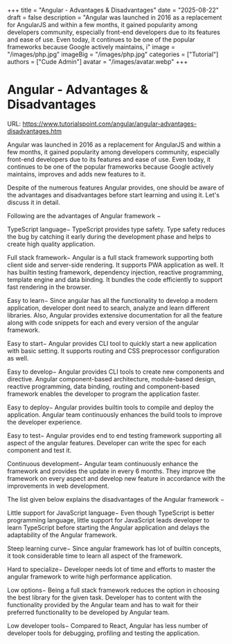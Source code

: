 +++
title = "Angular - Advantages & Disadvantages"
date = "2025-08-22"
draft = false
description = "Angular was launched in 2016 as a replacement for AngularJS and within a few months, it gained popularity among developers community, especially front-end developers due to its features and ease of use. Even today, it continues to be one of the popular frameworks because Google actively maintains, i"
image = "/images/php.jpg"
imageBig = "/images/php.jpg"
categories = ["Tutorial"]
authors = ["Cude Admin"]
avatar = "/images/avatar.webp"
+++

# Angular - Advantages & Disadvantages

URL: https://www.tutorialspoint.com/angular/angular-advantages-disadvantages.htm

Angular was launched in 2016 as a replacement for AngularJS and within a few months, it gained popularity among developers community, especially front-end developers due to its features and ease of use. Even today, it continues to be one of the popular frameworks because Google actively maintains, improves and adds new features to it.

Despite of the numerous features Angular provides, one should be aware of the advantages and disadvantages before start learning and using it. Let's discuss it in detail.

Following are the advantages of Angular framework −

TypeScript language− TypeScript provides type safety. Type safety reduces the bug by catching it early during the development phase and helps to create high quality application.

Full stack framework− Angular is a full stack framework supporting both client side and server-side rendering. It supports PWA application as well. It has builtin testing framework, dependency injection, reactive programming, template engine and data binding. It bundles the code efficiently to support fast rendering in the browser.

Easy to learn− Since angular has all the functionality to develop a modern application, developer dont need to search, analyze and learn different libraries. Also, Angular provides extensive documentation for all the feature along with code snippets for each and every version of the angular framework.

Easy to start− Angular provides CLI tool to quickly start a new application with basic setting. It supports routing and CSS preprocessor configuration as well.

Easy to develop− Angular provides CLI tools to create new components and directive. Angular component-based architecture, module-based design, reactive programming, data binding, routing and component-based framework enables the developer to program the application faster.

Easy to deploy− Angular provides builtin tools to compile and deploy the application. Angular team continuously enhances the build tools to improve the developer experience.

Easy to test− Angular provides end to end testing framework supporting all aspect of the angular features. Developer can write the spec for each component and test it.

Continuous development− Angular team continuously enhance the framework and provides the update in every 6 months. They improve the framework on every aspect and develop new feature in accordance with the improvements in web development.

The list given below explains the disadvantages of the Angular framework −

Little support for JavaScript language− Even though TypeScript is better programming language, little support for JavaScript leads developer to learn TypeScript before starting the Angular application and delays the adaptability of the Angular framework.

Steep learning curve− Since angular framework has lot of builtin concepts, it took considerable time to learn all aspect of the framework.

Hard to specialize− Developer needs lot of time and efforts to master the angular framework to write high performance application.

Low options− Being a full stack framework reduces the option in choosing the best library for the given task. Developer has to content with the functionality provided by the Angular team and has to wait for their preferred functionality to be developed by Angular team.

Low developer tools− Compared to React, Angular has less number of developer tools for debugging, profiling and testing the application.
